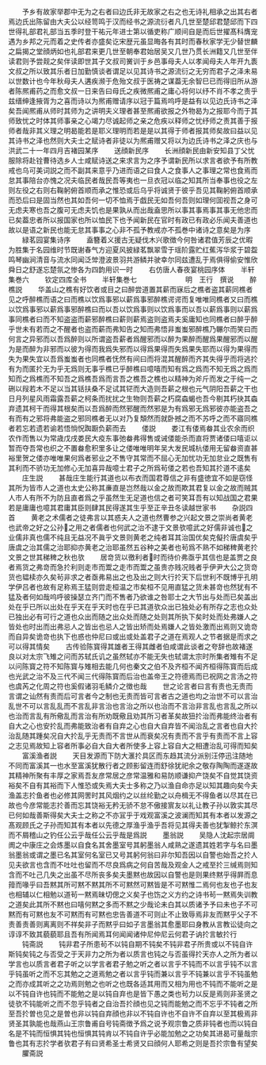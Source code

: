 <!-- { "loadSidebar": true } -->
　　予乡有故家举郡中无为之右者曰边氏非无故家之右之也无诗礼相承之出其右者焉边氏出陈留由大夫公以经笥鸣于汉而经书之源流衍者凡几世至楚邱君楚邱而下四世得礼部君礼部当五季时登干祐元年进士第以循吏称广顺间自是而后世擢髙科膺宠遇为乡邦之元而着之史传者亦盛矣讫宋歴元虽显晦各有其时而春秋家学无少替世麟之扁揭之堂顔炳如也礼部君来更几世至朝奉君始居吴又几世乃贯长洲籍又几世至伴读君则予尝觌之矣伴读即世其子文叔司黉训于乡邑事母夫人以孝闻母夫人年开九袠文叔之所以致其乐者日加勤慎谈者谓足以见其诗书之源流衍之无穷而君子之泽未易以世数计也今年秋母夫人遘疾濒于危殆文叔于医祷之谋葢无余智巳已而得旧所从游者陈熈甫药之而愈文叔一日来告曰母氏之疾微熈甫之庸心将何以纾不肖不孝之责乎兹缙绅逢掖胥为之喜而诗以为熈甫赠请序以冠于篇焉呜呼是益有以见边氏诗书之泽矣吾闻熈甫从师时其师为之讲明夫义理者甚至熈甫欲报之外物曷为之报耶今而于其师致忧之时体其师事亲之心竭力尽诚起师之亲之危疾以释师之忧纾师之责其善于报师者哉非其义理之明曷能若是耶义理明而若是是以其得于师者报其师矣故曰益以见其诗书之泽也然则大夫士之赋诗者非徒以为熈甫赠又将以为边氏诗书之泽之庆也与洪武二十一年四月吉褚园某序
　　送顔新民序
　　长洲顔新民由新安知县丁父忧服除将赴铨曹待选乡人士咸赋诗送之来求言为之序予谓新民所以求言者欲予有所教戒也乌可美词説之而不副其来意乎乃进而语之曰食人之食事人之事理之常也食焉而怠其事陪台亦愧之况夫临民者哉民吾等夷也一旦衣冠以临之知其所当奉事也役之左则左役之右则右鞠躬俯首顺而承之惟恐或后乌乎将诚贤于彼乎吾见其鞠躬俯首顺承而恐后曰是固当然也其如吾何一切不恤焉于戯民无如吾何吾则如理何囬视吾之身可无虑夫寒也吾之腹可无虑夫饥也是果孰从而出哉盍思所以事其事焉事其事无他忠而已矣葢忠者所以报国家也所以恤民下也予闻新民在官时有政已有政必乐闻夫善道也故以是语之新民也能无怠其事事之心非不孤予教戒亦不孤巻中诸诗之意矣是为序
　　緑茗园宴集诗序
　　盍簪着义援古无疑伐木兴歌徴今何咎诸君值芳辰之优暇为胜集于名园维时节既谢春气方迎夏风披緑茗飘翠雪于瑶阶露贮红蕉泻华浆于碧盌鸣琴幽涧清音与流水同闻泛斚澄波景羽共游鳞并驶幸尔同兹遭乱于焉俱得偷安惟欣舜日之舒遂忘楚氛之惨各为四韵用识一时
　　右仿唐人春夜宴桃园序体
　　半轩集巻六
　　钦定四库全书
　　半轩集巻七　　　　　　　明　王行　撰说
　　醉樵説
　　华盖山之樵有好饮者或目之曰醉尝道置其薪而寐后之樵者盗其薪同樵者见之呼醉樵而语之曰而樵以饮爲事邪以薪爲事邪醉樵谔谔而复唯唯同樵者又曰而樵以饮爲事邪以薪爲事邪醉樵曰而以吾以饮爲事则以饮爲事而以吾以薪爲事则以薪爲事同樵者曰而不知盗盗而薪邪醉樵曰薪则薪焉盗则盗焉夫奚庸知也同樵者曰醉乎醉乎世未有若而之不醒者也盗而薪而弗知告之知而弗悟非蚩蚩邪醉樵乃冁尔而笑曰而何言之异邪而以吾爲醉则以所谓盗吾薪者爲醒邪而以醉为果醉而醒爲果醒邪而以醒为是而醉为非邪而以彼为得而我爲失邪而以得爲果得而失爲果失耶而以得为果得而失为果失宜以吾爲蚩蚩者也同樵者怃然有间曰而将混其醒醉而齐其失得乎而将逃扵有为而匿扵无为乎无爲则无事乎樵已乎醉樵曰噫嘻而知有爲之爲而不知无爲之爲而知而之爲樵而不知吾之爲樵吾爲而言吾之樵吾之樵也以精神为斧斤而发之于纯一之硎以叚若木不足以当其铦扶桑不足试其铓而大造则吾薪之根也元气阴阳吾薪之干也日月列星风雨霜露吾薪之柯条而扰扰之生物则吾薪之朽腐螙蝎也吾今剔其朽抉其螙弃遗其柯干而得其根矣而以吾爲醉而然邪醒而然邪是为有爲邪无爲邪彼亦能盗吾之有而有之邪将弗能盗之邪同樵者无以对乃复頽然而就卧撼之而不苏呼之而不寤同樵者若忘若遗若谕若悟惝怳踟蹰负薪而去
　　偻説
　　娄江有偻焉畚其业农余而织农作而售以为常歳戊戌娄民大疫东事弛畚弗得售或诫偻能杀而直将贾诸偻曰嘻讵以暂而夺吾常也织之不置畚愈积里多让之偻唯唯明年吴大发民城杭偻用无留畚资直甚裕里贺之偻亦唯唯果何爲者邪业之不售守其常而不屈心无加忧功无加怠业之既售有其利而不骄功无加修心无加喜异哉噫士君子之所爲茍偻之若也吾知其扵道不逺矣
　　庄生説
　　甚哉庄生能行其道也以布衣而国君尊信之非有盛徳宜不如是窃怪其所为皆市人之道也太史公称其亷直是岂然哉以金之故而欺其君复以金之故而贼其人市人有所不为防且直者爲之乎虽然生无足道也信之者可笑耳吾有以知战国之君果若是庸庸也噫其君庸其臣则肆其民得遂其生乎至正辛丑冬读越世家书
　　杂説四首
　　黄老之术儒者之徒弗言以其惑夫人之道也然曹参之兴起文景之崇尚者黄老也武帝之好之公孙之用之者儒者也何武之治不逮于文景欤噫武之好儒非诚也之业儒非真也儒不纯且无益况不眞乎文景则黄老之纯者耳其治国优矣克儗扵唐虞矣乎唐虞之治其儒之治耶抑亦黄老之治耶虽然五谷种之美者也茍爲不熟不如稊稗黄老扵文景之世其稊稗之秋也欤
　　居竒货以徼利者时而待价弗亟乎其信也是盖贾之良者焉货之弗竒而急扵利则走市而鬻之走市而鬻之虽贵亦贱况贱者乎伊尹大公之货竒货也韫椟亦久矣茍非求之者亟弗易出之也及出之则大行扵天下后世利不既博乎孔明学伊吕者也故有足称焉王猛则尝走桓温之市矣桓不见用直猛之货未甚竒也然犹有不猛及者何如哉呜呼彼操瑟立齐门而不售者乃欲谁之咎耶士之大节出与处而已矣盖出处在乎已所以出处在乎天在乎天时也在乎已其道欤众出已独处必有所存之志也众处已独出必有可行之道也众出而随之出众处而随之处则其所执下矣时处而处弗嫌人之皆处也时出而出弗忌人之皆出也忌人之皆出矫而处焉嫌人之皆处激而出焉则又诡竒而自异矣诡竒也执下也惑也仲尼曰或出或处盖君子之道在焉观人之节者据是而求之可以得其情矣
　　古传验陈寳得其雄者王得其雌者伯咸谓此谈者之夸辞也故褚遂良以对太宗飞雉之问而苏轼氏讥之虽然轼亦不能无失也轼谓太宗时所集者雉有不足以问陈寳之符不知陈寳与雉相去能几何也秦文之伯不及齐桓不闻齐桓得陈寳而后成也光武之治不及三代不闻三代得陈寳而后治也盖帝王之符德焉而已祝网之言汤之符也虞芮之化周之符也奚假诸羽毛鳞介之徴也哉
　　世之论言者曰言有责也无责而言谓之讪然有责而后可言者今之制也无责而皆可言者古之道也均之治世不可以言治乱世不可以言乱乱而不言乱非言治也言治之所以也治而不言治非言乱也言乱之所以也治而言乱有所儆乱而言治有所劝既儆且劝其所习者革矣故狃扵治而弗能终治者有自大之心也安扵乱而弗能致治者有自弃之心也自大自弃皆不闻治乱之言者也自大扵治乱随其踵矣况自大扵乱乎无责而不言世从而衰矣况有责而不言乎有责而不言上容之志见焉故知上容者所事必自大自大者所使多上容上容自大之相遭治乱可得而知矣
　　富溪渔者説
　　天目发源而下防大滙扵具区而东趋其流分派别汪停迅注随地不同而富溪其一也水至富溪犹散行者之顾影留连而舒徐犹祀余之敬存陶陶而遂遂故其精神所聚有丰厚之家焉吾友彦常居之彦常温雅和易防顺谦抑产饶矣不自觉其饶资裕矣不自有其裕而下人惟恐或失焉大夫士多称之乃以渔自命亦足以知其趣向矣今夫渔盖志扵鱼者也必修其网罟时其风烟约之以丝纶勤之以舟楫无不得鱼者以尽其在已故也今彦常能志扵善而忘其饶裕无矜无骄不怠不傲接賔友以礼让教子孙以敦实其尽已何如哉善斯得矣大夫士之称之不亦冝乎于戏观富溪之波澜而知其有本者以发源之髙观顾氏之子孙而知其有本者以先德之厚渔乎渔乎吾将见其得夫善也犹掣鲸扵东溟而不屑稽山之钓任公云乎哉任公云乎哉是爲説
　　墨翁説
　　吴隐人沈起宗居阛阓之中康庄之会炼墨以自食名其舍墨室号其躬墨翁人咸熟之遂遗其姓若字与名曰墨翁墨翁或谓之墨已名其室何名室已又号其躬何翁曰非尔知吾因以自警也始吾之扵人见夫欲言也含而不吐吐也留而不尽良爲病之何自苦哉及观金人之戒至扵三缄焉则知含而不吐己几失之出虽不尽所丧多矣夫墨黙也故因以自警也是则果终黙乎得屛而息箝而喙乎曰吾黙其所可黙不黙其所不可黙然可黙皆是不可黙惟二焉何也友也子也友也相辅以仁相勉以道茍一黙焉昧切偲之义矣子也饬之义方约之诗书茍一黙焉失训教之道矣此其所不黙也曰嘻何黙之多而不黙之少哉论未白其以质诸予予曰未也子不可黙而有可黙也友不可黙而有可黙也忠告善道不可则止不止致辱焉非友而黙乎父子不责善责善则离离则不祥矣非子而黙乎曰如子言墨翁其愈墨耶曰身教从言教讼徒向之谆谆不致其藐藐耶且吾有所闻焉耳何闻闻诸仲尼仲尼云何君子讷扵言敏扵行
　　钝斋説
　　钝非君子所患茍不以钝自期不钝矣不钝非君子所贵或以不钝自许斯钝矣钝之与否受之于天非力之所为者以质言也钝之与否虽得扵天亦人之所为者以学言也以质言者君子听之以学言者君子勉之听之者以言乎不钝而不以言乎钝不以言乎钝虽听之而不忘其勉之之道焉勉之者以言乎钝而兼以言乎不钝兼以言乎不钝虽勉之而亦成其听之之功焉则勉之也听之也既各适其用而又相为用也不钝而不能听之是以不钝自许也钝而不能勉之是以钝自弃也是皆下愚之类也茍力以反是焉则非圣贤之徒欤不钝能听之而不忽乎钝者之自治吾扵顔也见之钝而能勉之而不忘乎不钝者之所至吾扵曽也见之是曽也非以钝自弃顔也非以不钝自许也不自许不自弃以至其极焉非贤圣其孰能也哉燕山王宗鲁甫自号钝斋徴予爲之说予观宗鲁之质非钝者也而以钝自名是不钝而恒惧其钝也恒惧其钝肯以不钝自许乎必能加勉之之功矣其进曷可量哉宗鲁也其有志扵学者欤君子有曰贤希圣士希贤又曰顔何人耶希之则是吾扵宗鲁有望矣
　　臞斋説

